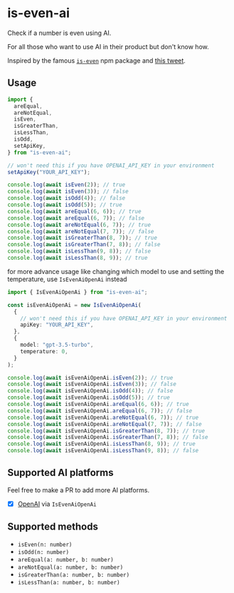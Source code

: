 # is-even-ai

Check if a number is even using AI.

For all those who want to use AI in their product but don't know how.

Inspired by the famous [`is-even`](https://www.npmjs.com/package/is-even) npm package and [this tweet](https://twitter.com/erenbali/status/1766602689863950658).

## Usage

```ts
import {
  areEqual,
  areNotEqual,
  isEven,
  isGreaterThan,
  isLessThan,
  isOdd,
  setApiKey,
} from "is-even-ai";

// won't need this if you have OPENAI_API_KEY in your environment
setApiKey("YOUR_API_KEY");

console.log(await isEven(2)); // true
console.log(await isEven(3)); // false
console.log(await isOdd(4)); // false
console.log(await isOdd(5)); // true
console.log(await areEqual(6, 6)); // true
console.log(await areEqual(6, 7)); // false
console.log(await areNotEqual(6, 7)); // true
console.log(await areNotEqual(7, 7)); // false
console.log(await isGreaterThan(8, 7)); // true
console.log(await isGreaterThan(7, 8)); // false
console.log(await isLessThan(9, 8)); // false
console.log(await isLessThan(8, 9)); // true
```

for more advance usage like changing which model to use and setting the temperature, use `IsEvenAiOpenAi` instead

```ts
import { IsEvenAiOpenAi } from "is-even-ai";

const isEvenAiOpenAi = new IsEvenAiOpenAi(
  {
    // won't need this if you have OPENAI_API_KEY in your environment
    apiKey: "YOUR_API_KEY",
  },
  {
    model: "gpt-3.5-turbo",
    temperature: 0,
  }
);

console.log(await isEvenAiOpenAi.isEven(2)); // true
console.log(await isEvenAiOpenAi.isEven(3)); // false
console.log(await isEvenAiOpenAi.isOdd(4)); // false
console.log(await isEvenAiOpenAi.isOdd(5)); // true
console.log(await isEvenAiOpenAi.areEqual(6, 6)); // true
console.log(await isEvenAiOpenAi.areEqual(6, 7)); // false
console.log(await isEvenAiOpenAi.areNotEqual(6, 7)); // true
console.log(await isEvenAiOpenAi.areNotEqual(7, 7)); // false
console.log(await isEvenAiOpenAi.isGreaterThan(8, 7)); // true
console.log(await isEvenAiOpenAi.isGreaterThan(7, 8)); // false
console.log(await isEvenAiOpenAi.isLessThan(8, 9)); // true
console.log(await isEvenAiOpenAi.isLessThan(9, 8)); // false
```

## Supported AI platforms

Feel free to make a PR to add more AI platforms.

- [x] [OpenAI](https://openai.com) via `IsEvenAiOpenAi`

## Supported methods

- `isEven(n: number)`
- `isOdd(n: number)`
- `areEqual(a: number, b: number)`
- `areNotEqual(a: number, b: number)`
- `isGreaterThan(a: number, b: number)`
- `isLessThan(a: number, b: number)`
